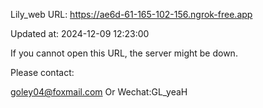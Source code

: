 Lily_web URL: https://ae6d-61-165-102-156.ngrok-free.app

Updated at: 2024-12-09 12:23:00

If you cannot open this URL, the server might be down.

Please contact: 

goley04@foxmail.com Or Wechat:GL_yeaH